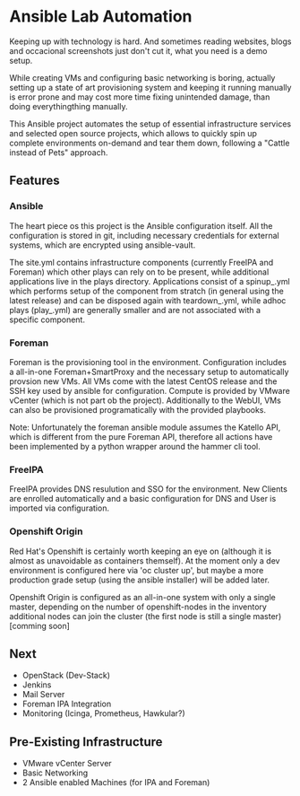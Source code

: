 # Ansible Lab Automation
Keeping up with technology is hard. And sometimes reading websites, blogs and occacional screenshots just don't cut it, what you need is a demo setup.

While creating VMs and configuring basic networking is boring, actually setting up a state of art provisioning system and keeping it running manually is error prone and may cost more time fixing unintended damage, than doing everythingthing manually.

This Ansible project automates the setup of essential infrastructure services and selected open source projects, which allows to quickly spin up complete environments on-demand and tear them down, following a "Cattle instead of Pets" approach.

## Features
### Ansible
The heart piece os this project is the Ansible configuration itself. All the configuration is stored in git, including necessary credentials for external systems, which are encrypted using ansible-vault.  

The site.yml contains infrastructure components (currently FreeIPA and Foreman) which other plays can rely on to be present, while additional applications live in the plays directory. Applications consist of a spinup_<name>.yml which performs setup of the component from stratch (in general using the latest release) and can be disposed again with teardown_<name>.yml, while adhoc plays (play_<name>.yml) are generally smaller and are not associated with a specific component.

### Foreman
Foreman is the provisioning tool in the environment. Configuration includes a all-in-one Foreman+SmartProxy and the necessary setup to automatically provsion new VMs. All VMs come with the latest CentOS release and the SSH key used by ansible for configuration. Compute is provided by VMware vCenter (which is not part ob the project). Additionally to the WebUI, VMs can also be provisioned programatically with the provided playbooks.

Note: Unfortunately the foreman ansible module assumes the Katello API, which is different from the pure Foreman API, therefore all actions have been implemented by a python wrapper around the hammer cli tool.

### FreeIPA
FreeIPA provides DNS resulution and SSO for the environment. New Clients are enrolled automatically and a basic configuration for DNS and User is imported via configuration.

### Openshift Origin
Red Hat's Openshift is certainly worth keeping an eye on (although it is almost as unavoidable as containers themself). At the moment only a dev environment is configured here via 'oc cluster up', but maybe a more production grade setup (using the ansible installer) will be added later.

Openshift Origin is configured as an all-in-one system with only a single master, depending on the number of openshift-nodes in the inventory additional nodes can join the cluster (the first node is still a single master) [comming soon]

## Next
* OpenStack (Dev-Stack)
* Jenkins
* Mail Server
* Foreman IPA Integration
* Monitoring (Icinga, Prometheus, Hawkular?)

## Pre-Existing Infrastructure
* VMware vCenter Server 
* Basic Networking 
* 2 Ansible enabled Machines (for IPA and Foreman)
